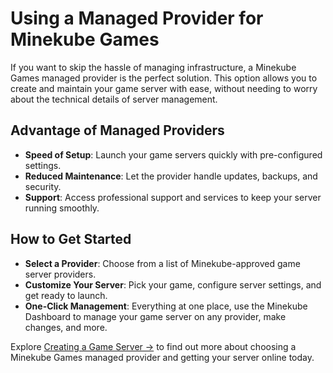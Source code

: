 # Using a Managed Provider for Minekube Games

If you want to skip the hassle of managing infrastructure, a Minekube Games managed provider is the perfect solution. This option allows you to create and maintain your game server with ease, without needing to worry about the technical details of server management.

## Advantage of Managed Providers

- **Speed of Setup**: Launch your game servers quickly with pre-configured settings.
- **Reduced Maintenance**: Let the provider handle updates, backups, and security.
- **Support**: Access professional support and services to keep your server running smoothly.

## How to Get Started

- **Select a Provider**: Choose from a list of Minekube-approved game server providers.
- **Customize Your Server**: Pick your game, configure server settings, and get ready to launch.
- **One-Click Management**: Everything at one place, use the Minekube Dashboard to manage your game server on any provider, make changes, and more.

Explore [Creating a Game Server ->](../servers/create) to find out more about choosing a Minekube Games managed provider and getting your server online today.
